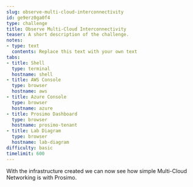 ```yaml
---
slug: observe-multi-cloud-interconnectivity
id: ge9erz0ga0f4
type: challenge
title: Observe Multi-Cloud Interconnectivity
teaser: A short description of the challenge.
notes:
- type: text
  contents: Replace this text with your own text
tabs:
- title: Shell
  type: terminal
  hostname: shell
- title: AWS Console
  type: browser
  hostname: aws
- title: Azure Console
  type: browser
  hostname: azure
- title: Prosimo Dashboard
  type: browser
  hostname: prosimo-tenant
- title: Lab Diagram
  type: browser
  hostname: lab-diagram
difficulty: basic
timelimit: 600
---
```


With the infrastructure created we can now see how simple Multi-Cloud Networking is with Prosimo.